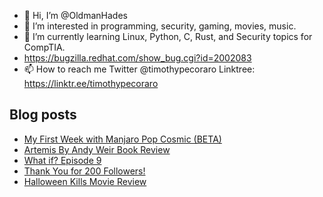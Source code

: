 - 👋 Hi, I’m @OldmanHades
- 👀 I’m interested in programming, security, gaming, movies, music.
- 🌱 I’m currently learning Linux, Python, C, Rust, and Security topics for CompTIA.
- https://bugzilla.redhat.com/show_bug.cgi?id=2002083
- 📫 How to reach me Twitter @timothypecoraro
Linktree: https://linktr.ee/timothypecoraro

## Blog posts
<!-- BLOG-POST-LIST:START -->
- [My First Week with Manjaro Pop Cosmic (BETA)](https://medium.com/@timothypecoraro/my-first-week-with-manjaro-pop-cosmic-beta-1b43bf0118f1?source=rss-5097f5c9b801------2)
- [Artemis By Andy Weir Book Review](https://medium.com/@timothypecoraro/artemis-by-andy-weir-book-review-7fe2648e9343?source=rss-5097f5c9b801------2)
- [What if? Episode 9](https://medium.com/@timothypecoraro/what-if-episode-9-1d6280e7c4bb?source=rss-5097f5c9b801------2)
- [Thank You for 200 Followers!](https://medium.com/@timothypecoraro/thank-you-for-200-followers-dacb9b6d3afc?source=rss-5097f5c9b801------2)
- [Halloween Kills Movie Review](https://medium.com/@timothypecoraro/halloween-kills-movie-review-31d56dd67da6?source=rss-5097f5c9b801------2)
<!-- BLOG-POST-LIST:END -->
